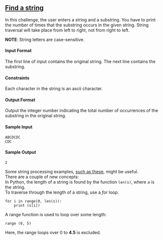 ## **[Find a string](https://www.hackerrank.com/challenges/find-a-string)** 
In this challenge, the user enters a string and a substring. You have to print the number of times that the substring occurs in the given string. String traversal will take place from left to right, not from right to left. 

**NOTE**: String letters are case-sensitive.

#### Input Format  
The first line of input contains the original string. The next line contains the substring.

#### Constraints  

Each character in the string is an ascii character.


#### Output Format  
Output the integer number indicating the total number of occurrences of the substring in the original string.

#### Sample Input  
```
ABCDCDC
CDC
```
#### Sample Output
`2`

Some string processing examples, <a href="http://www.thelearningpoint.net/computer-science/learning-python-programming-and-data-structures/learning-python-programming-and-data-structures--tutorial-12--string-manipulation">such as these</a>, might be useful. <br>
There are a couple of new concepts: <br>
In Python, the length of a string is found by the function <code>len(s)</code>, where <span style="font-size: 100%; display: inline-block;" class="MathJax_SVG" id="MathJax-Element-2-Frame"><svg xmlns:xlink="http://www.w3.org/1999/xlink" width="1.09ex" height="1.676ex" style="vertical-align: -0.338ex;" viewBox="0 -576.1 469.5 721.6" role="img" focusable="false"><g stroke="currentColor" fill="currentColor" stroke-width="0" transform="matrix(1 0 0 -1 0 0)"><path stroke-width="1" d="M131 289Q131 321 147 354T203 415T300 442Q362 442 390 415T419 355Q419 323 402 308T364 292Q351 292 340 300T328 326Q328 342 337 354T354 372T367 378Q368 378 368 379Q368 382 361 388T336 399T297 405Q249 405 227 379T204 326Q204 301 223 291T278 274T330 259Q396 230 396 163Q396 135 385 107T352 51T289 7T195 -10Q118 -10 86 19T53 87Q53 126 74 143T118 160Q133 160 146 151T160 120Q160 94 142 76T111 58Q109 57 108 57T107 55Q108 52 115 47T146 34T201 27Q237 27 263 38T301 66T318 97T323 122Q323 150 302 164T254 181T195 196T148 231Q131 256 131 289Z"></path></g></svg></span> is the string. <br>
To traverse through the length of a string, use a <em>for</em> loop: 
```
for i in range(0, len(s)):
    print (s[i])
```

A range function is used to loop over some length:
```
range (0, 5)
```

Here, the range loops over 0 to **4.5**  is excluded.